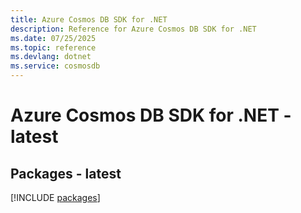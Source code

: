 ```yaml
---
title: Azure Cosmos DB SDK for .NET
description: Reference for Azure Cosmos DB SDK for .NET
ms.date: 07/25/2025
ms.topic: reference
ms.devlang: dotnet
ms.service: cosmosdb
---
```

# Azure Cosmos DB SDK for .NET - latest
## Packages - latest
[!INCLUDE [packages](cosmos-db-index.md)]